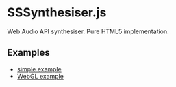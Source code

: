 # SSSynthesiser.js
Web Audio API synthesiser. Pure HTML5 implementation.
## Examples
* [simple example](http://molgav.nn.ru/x/example.html)
* [WebGL example](http://molgav.nn.ru/babylonsynth/)
